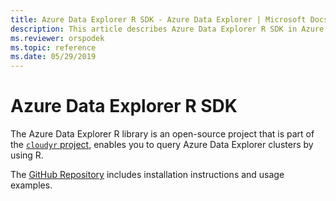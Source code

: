 ```yaml
---
title: Azure Data Explorer R SDK - Azure Data Explorer | Microsoft Docs
description: This article describes Azure Data Explorer R SDK in Azure Data Explorer.
ms.reviewer: orspodek
ms.topic: reference
ms.date: 05/29/2019
---
```

# Azure Data Explorer R SDK

The Azure Data Explorer R library is an open-source project that is part of the [`cloudyr` project](https://github.com/cloudyr), enables you to query Azure Data Explorer clusters by using R.

The [GitHub Repository](https://github.com/cloudyr/AzureKusto) includes installation instructions and usage examples.
